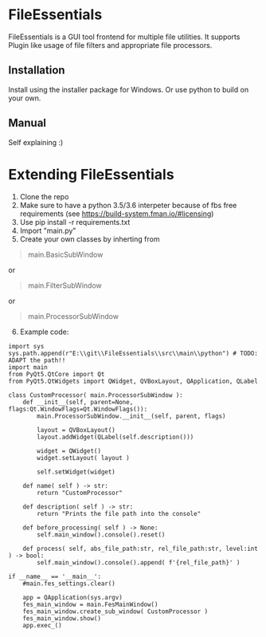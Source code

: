 # FileEssentials
FileEssentials is a GUI tool frontend for multiple file utilities.
It supports Plugin like usage of file filters and appropriate file processors.

## Installation
Install using the installer package for Windows. Or use python to build on your own.

## Manual
Self explaining :)

# Extending FileEssentials
1. Clone the repo
2. Make sure to have a python 3.5/3.6 interpeter because of fbs free requirements (see https://build-system.fman.io/#licensing)
3. Use pip install -r requirements.txt
4. Import "main.py"
5. Create your own classes by inherting from
> main.BasicSubWindow

or
> main.FilterSubWindow

or
> main.ProcessorSubWindow
6. Example code:
> 
    import sys
    sys.path.append(r"E:\\git\\FileEssentials\\src\\main\\python") # TODO: ADAPT the path!!
    import main
    from PyQt5.QtCore import Qt
    from PyQt5.QtWidgets import QWidget, QVBoxLayout, QApplication, QLabel

    class CustomProcessor( main.ProcessorSubWindow ):    
        def __init__(self, parent=None, flags:Qt.WindowFlags=Qt.WindowFlags()):
            main.ProcessorSubWindow.__init__(self, parent, flags)

            layout = QVBoxLayout()
            layout.addWidget(QLabel(self.description()))

            widget = QWidget()
            widget.setLayout( layout )

            self.setWidget(widget)         
        
        def name( self ) -> str:
            return "CustomProcessor"
        
        def description( self ) -> str:
            return "Prints the file path into the console"

        def before_processing( self ) -> None:
            self.main_window().console().reset()

        def process( self, abs_file_path:str, rel_file_path:str, level:int ) -> bool:
            self.main_window().console().append( f'{rel_file_path}' )

    if __name__ == '__main__':
        #main.fes_settings.clear()

        app = QApplication(sys.argv)
        fes_main_window = main.FesMainWindow()
        fes_main_window.create_sub_window( CustomProcessor )
        fes_main_window.show()
        app.exec_()